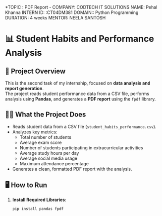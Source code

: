 *TOPIC : PDF Report - 
COMPANY: CODTECH IT SOLUTIONS 
NAME: Pehal Khanna 
INTERN ID: :CT04DM381 
DOMAIN:: Python Programming 
DURATION: 4 weeks
MENTOR: NEELA SANTOSH

# 📊 Student Habits and Performance Analysis

## 📌 Project Overview
This is the second task of my internship, focused on **data analysis and report generation**.  
The project reads student performance data from a CSV file, performs analysis using **Pandas**, and generates a **PDF report** using the `fpdf` library.

## 🧑‍💻 What the Project Does
- Reads student data from a CSV file (`student_habits_performance.csv`).
- Analyzes key metrics:
  - Total number of students
  - Average exam score
  - Number of students participating in extracurricular activities
  - Average study hours per day
  - Average social media usage
  - Maximum attendance percentage
- Generates a clean, formatted PDF report with the analysis.

## 🖥️ How to Run

1. **Install Required Libraries**:
   ```bash
   pip install pandas fpdf
